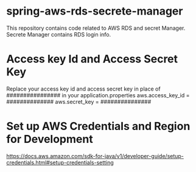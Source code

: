 # spring-aws-rds-secrete-manager
This repository contains code related to AWS RDS and secret Manager. Secrete Manager contains RDS login info.

# Access key Id and Access Secret Key
Replace your access key id and access secret key in place of ################ in your application.properties
aws.access_key_id = ##############
aws.secret_key = ###############

# Set up AWS Credentials and Region for Development
https://docs.aws.amazon.com/sdk-for-java/v1/developer-guide/setup-credentials.html#setup-credentials-setting
